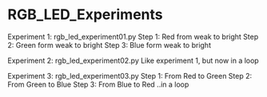 # RGB_LED_Experiments


Experiment 1:
rgb_led_experiment01.py
Step 1: Red from weak to bright
Step 2: Green form weak to bright
Step 3: Blue form weak to bright

Experiment 2:
rgb_led_experiment02.py
Like experiment 1, but now in a loop

Experiment 3:
rgb_led_experiment03.py
Step 1: From Red to Green
Step 2: From Green to Blue
Step 3: From Blue to Red
..in a loop

